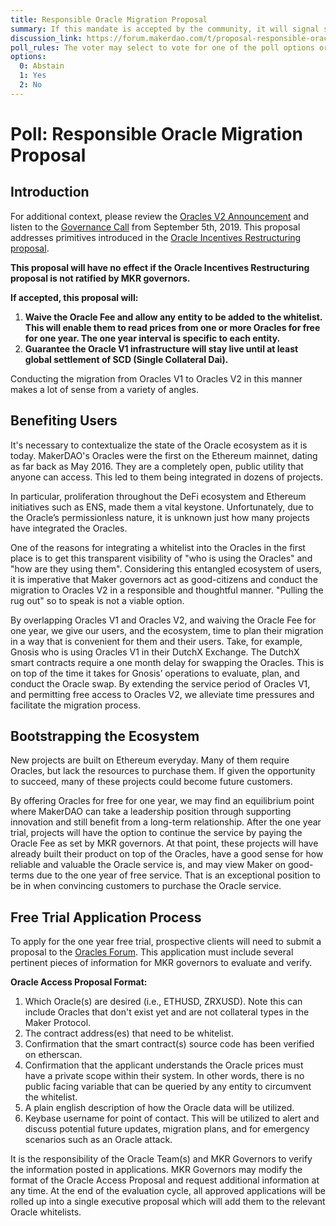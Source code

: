```yaml
---
title: Responsible Oracle Migration Proposal
summary: If this mandate is accepted by the community, it will signal support for the Responsible and for the general scope of the initiatives outlined in the proposal.
discussion_link: https://forum.makerdao.com/t/proposal-responsible-oracle-migration/509
poll_rules: The voter may select to vote for one of the poll options or they may elect to abstain from the poll entirely
options:
  0: Abstain
  1: Yes
  2: No
---
```


# Poll: Responsible Oracle Migration Proposal

## Introduction

For additional context, please review the [Oracles V2 Announcement](https://blog.makerdao.com/introducing-oracles-v2-and-defi-feeds/) and listen to the [Governance Call](https://www.youtube.com/watch?v=7jKNv8DMxmQ&t=1h1m13s) from September 5th, 2019. This proposal addresses primitives introduced in the [Oracle Incentives Restructuring proposal](https://forum.makerdao.com/t/proposal-oracles-incentives-restructuring/476).

**This proposal will have no effect if the Oracle Incentives Restructuring proposal is not ratified by MKR governors.**

**If accepted, this proposal will:**

1. **Waive the Oracle Fee and allow any entity to be added to the whitelist. This will enable them to read prices from one or more Oracles for free for one year. The one year interval is specific to each entity.**
2. **Guarantee the Oracle V1 infrastructure will stay live until at least global settlement of SCD (Single Collateral Dai).**

Conducting the migration from Oracles V1 to Oracles V2 in this manner makes a lot of sense from a variety of angles.

## Benefiting Users

It's necessary to contextualize the state of the Oracle ecosystem as it is today. MakerDAO's Oracles were the first on the Ethereum mainnet, dating as far back as May 2016. They are a completely open, public utility that anyone can access. This led to them being integrated in dozens of projects.

In particular, proliferation throughout the DeFi ecosystem and Ethereum initiatives such as ENS, made them a vital keystone. Unfortunately, due to the Oracle’s permissionless nature, it is unknown just how many projects have integrated the Oracles.

One of the reasons for integrating a whitelist into the Oracles in the first place is to get this transparent visibility of "who is using the Oracles" and "how are they using them". Considering this entangled ecosystem of users, it is imperative that Maker governors act as good-citizens and conduct the migration to Oracles V2 in a responsible and thoughtful manner. "Pulling the rug out" so to speak is not a viable option.

By overlapping Oracles V1 and Oracles V2, and waiving the Oracle Fee for one year, we give our users, and the ecosystem, time to plan their migration in a way that is convenient for them and their users. Take, for example, Gnosis who is using Oracles V1 in their DutchX Exchange. The DutchX smart contracts require a one month delay for swapping the Oracles. This is on top of the time it takes for Gnosis’ operations to evaluate, plan, and conduct the Oracle swap. By extending the service period of Oracles V1, and permitting free access to Oracles V2, we alleviate time pressures and facilitate the migration process.

## Bootstrapping the Ecosystem

New projects are built on Ethereum everyday. Many of them require Oracles, but lack the resources to purchase them. If given the opportunity to succeed, many of these projects could become future customers.

By offering Oracles for free for one year, we may find an equilibrium point where MakerDAO can take a leadership position through supporting innovation and still benefit from a long-term relationship. After the one year trial, projects will have the option to continue the service by paying the Oracle Fee as set by MKR governors. At that point, these projects will have already built their product on top of the Oracles, have a good sense for how reliable and valuable the Oracle service is, and may view Maker on good-terms due to the one year of free service. That is an exceptional position to be in when convincing customers to purchase the Oracle service.

## Free Trial Application Process

To apply for the one year free trial, prospective clients will need to submit a proposal to the [Oracles Forum](https://forum.makerdao.com/c/oracles). This application must include several pertinent pieces of information for MKR governors to evaluate and verify.

**Oracle Access Proposal Format:**

1. Which Oracle(s) are desired (i.e., ETHUSD, ZRXUSD). Note this can include Oracles that don't exist yet and are not collateral types in the Maker Protocol.
2. The contract address(es) that need to be whitelist.
3. Confirmation that the smart contract(s) source code has been verified on etherscan.
4. Confirmation that the applicant understands the Oracle prices must have a private scope within their system. In other words, there is no public facing variable that can be queried by any entity to circumvent the whitelist.
5. A plain english description of how the Oracle data will be utilized.
6. Keybase username for point of contact. This will be utilized to alert and discuss potential future updates, migration plans, and for emergency scenarios such as an Oracle attack.

It is the responsibility of the Oracle Team(s) and MKR Governors to verify the information posted in applications. MKR Governors may modify the format of the Oracle Access Proposal and request additional information at any time. At the end of the evaluation cycle, all approved applications will be rolled up into a single executive proposal which will add them to the relevant Oracle whitelists.
